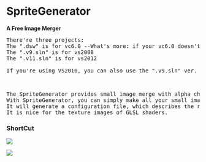 <h1> SpriteGenerator </h1>

<p><b>A Free Image Merger</b></p>

<pre>There're three projects:
The ".dsw" is for vc6.0 --What's more: if your vc6.0 doesn't work with it, try to upgrade your IDE! It's out of date!
The ".v9.sln" is for vs2008
The ".v11.sln" is for vs2012

If you're using VS2010, you can also use the ".v9.sln" ver.
</pre><br>
<p><pre>The SpriteGenerator provides small image merge with alpha channel.
With SpriteGenerator, you can simply make all your small images in a big one.
It will generate a configuration file, which describes the relative positions of the small images.
It is nice for the texture images of GLSL shaders.
</pre></p>

<h3> ShortCut </h3>
<p><img src="https://raw.github.com/wysaid/SpriteGenerator/master/shortcut1.jpg"></p>
<p><img src="https://raw.github.com/wysaid/SpriteGenerator/master/shortcut2.jpg"></p>